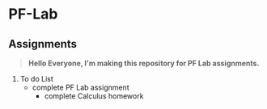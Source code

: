 # PF-Lab
## Assignments
> **Hello Everyone,
I'm making this repository for PF Lab assignments.**

1. To do List
    - complete PF Lab assignment
      - complete Calculus homework
